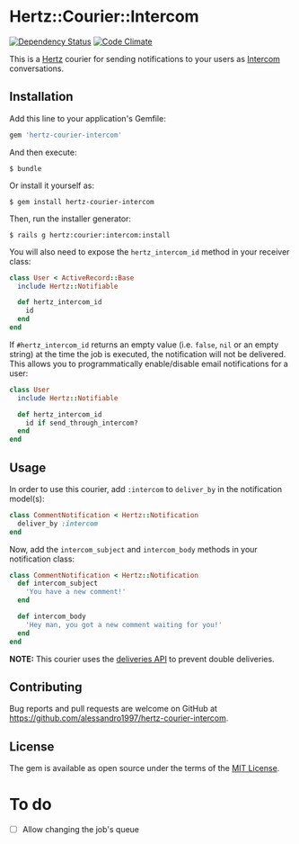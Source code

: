 # Hertz::Courier::Intercom

[![Dependency Status](https://gemnasium.com/badges/github.com/alessandro1997/hertz-courier-intercom.svg)](https://gemnasium.com/github.com/alessandro1997/hertz-courier-intercom)
[![Code Climate](https://codeclimate.com/github/alessandro1997/hertz-courier-intercom/badges/gpa.svg)](https://codeclimate.com/github/alessandro1997/hertz-courier-intercom)

This is a [Hertz](https://github.com/alessandro1997/hertz) courier for sending
notifications to your users as [Intercom](https://www.intercom.io) conversations.

## Installation

Add this line to your application's Gemfile:

```ruby
gem 'hertz-courier-intercom'
```

And then execute:

```console
$ bundle
```

Or install it yourself as:

```console
$ gem install hertz-courier-intercom
```

Then, run the installer generator:

```console
$ rails g hertz:courier:intercom:install
```

You will also need to expose the `hertz_intercom_id` method in your receiver
class:

```ruby
class User < ActiveRecord::Base
  include Hertz::Notifiable

  def hertz_intercom_id
    id
  end
end
```

If `#hertz_intercom_id` returns an empty value (i.e. `false`, `nil` or an
empty string) at the time the job is executed, the notification will not be
delivered. This allows you to programmatically enable/disable email
notifications for a user:

```ruby
class User
  include Hertz::Notifiable

  def hertz_intercom_id
    id if send_through_intercom?
  end
end
```

## Usage

In order to use this courier, add `:intercom` to `deliver_by` in the
notification model(s):

```ruby
class CommentNotification < Hertz::Notification
  deliver_by :intercom
end
```

Now, add the `intercom_subject` and `intercom_body` methods in your notification
class:

```ruby
class CommentNotification < Hertz::Notification
  def intercom_subject
    'You have a new comment!'
  end

  def intercom_body
    'Hey man, you got a new comment waiting for you!'
  end
end
```

**NOTE:** This courier uses the [deliveries API](https://github.com/alessandro1997/hertz#tracking-delivery-status)
to prevent double deliveries.

## Contributing

Bug reports and pull requests are welcome on GitHub at
https://github.com/alessandro1997/hertz-courier-intercom.

## License

The gem is available as open source under the terms of the
[MIT License](http://opensource.org/licenses/MIT).

# To do

- [ ] Allow changing the job's queue
